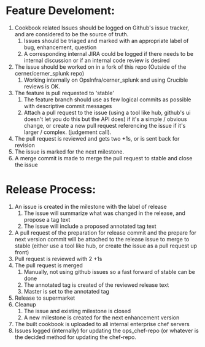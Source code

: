 # Feature Develoment:
1. Cookbook related Issues should be logged on Github's issue tracker, and are considered to be the source of truth. 
    1.  Issues should be triaged and marked with an appropriate label of bug, enhancement, question
    2. A corresponding internal JIRA could be logged if there needs to be internal discussion or if an internal code review is desired
2.  The issue should be worked on in a fork of this repo (Outside of the cerner/cerner_splunk repo)
    1. Working internally on OpsInfra/cerner_splunk and using Crucible reviews is OK.
3. The feature is pull requested to 'stable' 
    1. The feature branch should use as few logical commits as possible with descriptive commit messages
    2. Attach a pull request to the issue (using a tool like hub, github's ui doesn't let you do this but the API does) if it's a simple / obvious change, or create a new pull request referencing the issue if it's larger / complex. (judgement call).
4. The pull request is reviewed and gets two +1s, or is sent back for revision
5. The issue is marked for the next milestone. 
6. A merge commit is made to merge the pull request to stable and close the issue

# Release Process:
1. An issue is created in the milestone with the label of release
    1. The issue will summarize what was changed in the release, and propose a tag text
    2. The issue will include a proposed annotated tag text
2. A pull request of the preparation for release commit and the prepare for next version commit will be attached to the release issue to merge to stable (either use a tool like hub, or create the issue as a pull request up front)
3. Pull request is reviewed with 2 +1s
4. The pull request is merged 
    1. Manually, not using github issues so a fast forward of stable can be done
    2. The annotated tag is created of the reviewed release text
    3. Master is set to the annotated tag
5. Release to supermarket 
6. Cleanup
    1. The issue and existing milestone is closed
    2. A new milestone is created for the next enhancement version
7. The built cookbook is uploaded to all internal enterprise chef servers
8. Issues logged (internally) for updating the ops_chef-repo (or whatever is the decided method for updating the chef-repo.